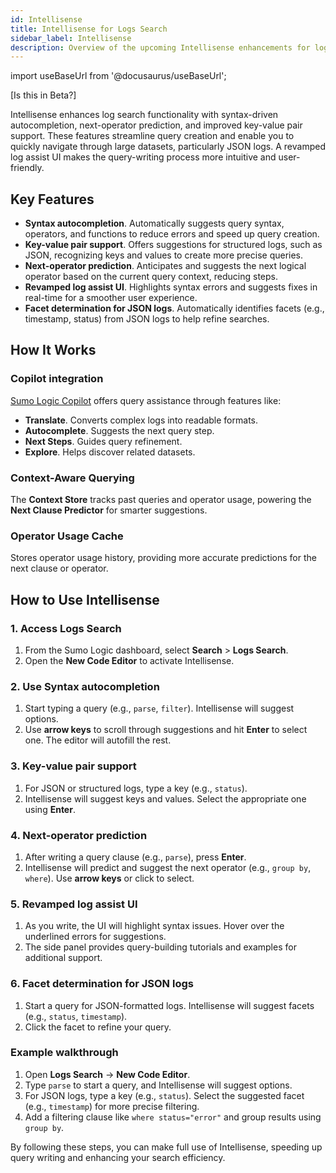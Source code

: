 ```yaml
---
id: Intellisense
title: Intellisense for Logs Search
sidebar_label: Intellisense
description: Overview of the upcoming Intellisense enhancements for log search functionality, outlining how these features can improve the querying experience for both novice and advanced users.
---
```


<head>
  <meta name="robots" content="noindex" />
</head>

import useBaseUrl from '@docusaurus/useBaseUrl';

[Is this in Beta?]

Intellisense enhances log search functionality with syntax-driven autocompletion, next-operator prediction, and improved key-value pair support. These features streamline query creation and enable you to quickly navigate through large datasets, particularly JSON logs. A revamped log assist UI makes the query-writing process more intuitive and user-friendly.


## Key Features

- **Syntax autocompletion**. Automatically suggests query syntax, operators, and functions to reduce errors and speed up query creation.
- **Key-value pair support**. Offers suggestions for structured logs, such as JSON, recognizing keys and values to create more precise queries.
- **Next-operator prediction**. Anticipates and suggests the next logical operator based on the current query context, reducing steps.
- **Revamped log assist UI**. Highlights syntax errors and suggests fixes in real-time for a smoother user experience.
- **Facet determination for JSON logs**. Automatically identifies facets (e.g., timestamp, status) from JSON logs to help refine searches.


## How It Works

### Copilot integration

[Sumo Logic Copilot](/docs/search/copilot) offers query assistance through features like:

- **Translate**. Converts complex logs into readable formats.
- **Autocomplete**. Suggests the next query step.
- **Next Steps**. Guides query refinement.
- **Explore**. Helps discover related datasets.

### Context-Aware Querying

The **Context Store** tracks past queries and operator usage, powering the **Next Clause Predictor** for smarter suggestions.

### Operator Usage Cache

Stores operator usage history, providing more accurate predictions for the next clause or operator.


## How to Use Intellisense

### 1. Access Logs Search

1. From the Sumo Logic dashboard, select **Search** > **Logs Search**.
2. Open the **New Code Editor** to activate Intellisense.

### 2. Use Syntax autocompletion

1. Start typing a query (e.g., `parse`, `filter`). Intellisense will suggest options.
2. Use **arrow keys** to scroll through suggestions and hit **Enter** to select one. The editor will autofill the rest.

### 3. Key-value pair support

1. For JSON or structured logs, type a key (e.g., `status`).
2. Intellisense will suggest keys and values. Select the appropriate one using **Enter**.

### 4. Next-operator prediction

1. After writing a query clause (e.g., `parse`), press **Enter**.
2. Intellisense will predict and suggest the next operator (e.g., `group by`, `where`). Use **arrow keys** or click to select.

### 5. Revamped log assist UI

1. As you write, the UI will highlight syntax issues. Hover over the underlined errors for suggestions.
2. The side panel provides query-building tutorials and examples for additional support.

### 6. Facet determination for JSON logs

1. Start a query for JSON-formatted logs. Intellisense will suggest facets (e.g., `status`, `timestamp`).
2. Click the facet to refine your query.

### Example walkthrough

1. Open **Logs Search** → **New Code Editor**.
2. Type `parse` to start a query, and Intellisense will suggest options.
3. For JSON logs, type a key (e.g., `status`). Select the suggested facet (e.g., `timestamp`) for more precise filtering.
4. Add a filtering clause like `where status="error"` and group results using `group by`.

By following these steps, you can make full use of Intellisense, speeding up query writing and enhancing your search efficiency.
